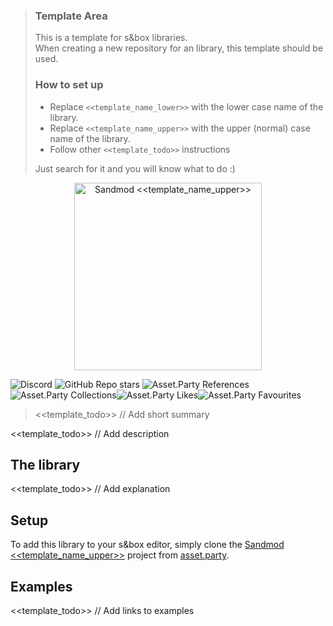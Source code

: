 > ### Template Area
> This is a template for s&box libraries.  
> When creating a new repository for an library, this template should be used.
> 
> ### How to set up
> * Replace `<<template_name_lower>>` with the lower case name of the library.  
> * Replace `<<template_name_upper>>` with the upper (normal) case name of the library.
> * Follow other `<<template_todo>>` instructions
> 
> Just search for it and you will know what to do :)

<!-- <<template_todo>> REMOVE ABOVE WHEN REPO IS SETUP -->

<div align="center">
  <img alt="Sandmod <<template_name_upper>>" height="300px" src="https://avatars.githubusercontent.com/u/142268940">
</div>

![Discord](https://img.shields.io/discord/1018463122144636980?style=for-the-badge&label=Discord&color=3273EB)
![GitHub Repo stars](https://img.shields.io/github/stars/sandmod/<<template_name_lower>>?style=for-the-badge&logoColor=3273EB&color=3273EB)
![Asset.Party References](https://img.shields.io/badge/dynamic/xml?url=https%3A%2F%2Fasset.party%2Fsandmod%2F<<template_name_lower>>&query=%2F%2Fdiv%5Btext()%3D%22Referenced%22%5D%2Fparent%3A%3Adiv%2Fdiv%5Bcontains(%40class%2C%20'value')%5D&suffix=%20References&style=for-the-badge&label=asset.party&color=3273EB)![Asset.Party Collections](https://img.shields.io/badge/dynamic/xml?url=https%3A%2F%2Fasset.party%2Fsandmod%2F<<template_name_lower>>&query=%2F%2Fdiv%5Bcontains(%40class%2C%20'collections')%5D%2Fspan%5Bcontains(%40class%2C%20'count')%5D&suffix=%20Collections&style=for-the-badge&label=&color=3273EB)![Asset.Party Likes](https://img.shields.io/badge/dynamic/xml?url=https%3A%2F%2Fasset.party%2Fsandmod%2F<<template_name_lower>>&query=%2F%2Fdiv%5Bcontains(%40class%2C%20'rate_like')%5D%2Fspan&suffix=%20Likes&style=for-the-badge&label=&color=3273EB)![Asset.Party Favourites](https://img.shields.io/badge/dynamic/xml?url=https%3A%2F%2Fasset.party%2Fsandmod%2F<<template_name_lower>>&query=%2F%2Fdiv%5Bcontains(%40class%2C%20'favourite')%5D%2Fspan%5Bcontains(%40class%2C%20'count')%5D&suffix=%20Favourites&style=for-the-badge&label=&color=3273EB)

> <<template_todo>> // Add short summary

<<template_todo>> // Add description

## The library

<<template_todo>> // Add explanation

## Setup

To add this library to your s&box editor, simply clone the [Sandmod <<template_name_upper>>](https://asset.party/sandmod/<<template_name_lower>>) project from [asset.party](https://asset.party/sandmod/<<template_name_lower>>).

## Examples

<<template_todo>> // Add links to examples
